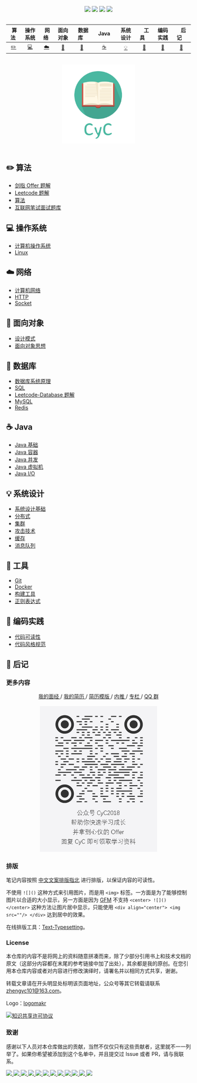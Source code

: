 <div align="center">
    <a href="https://gitstar-ranking.com/repositories"> <img src="https://badgen.net/badge/Rank/20?icon=github&color=4ab8a1"></a>
    <a href="assets/download.md"> <img src="https://badgen.net/badge/OvO/%E7%A6%BB%E7%BA%BF%E4%B8%8B%E8%BD%BD?icon=telegram&color=4ab8a1"></a>
    <a href="https://cyc2018.github.io/CS-Notes"> <img src="https://badgen.net/badge/CyC/%E5%9C%A8%E7%BA%BF%E9%98%85%E8%AF%BB?icon=sourcegraph&color=4ab8a1"></a>
    <a href="#微信公众号"> <img src="https://badgen.net/badge/%e5%85%ac%e4%bc%97%e5%8f%b7/CyC2018?icon=rss&color=4ab8a1"></a>
</div>
<br>

| &nbsp;算法&nbsp; | 操作系统 | &nbsp;网络&nbsp;|面向对象| &nbsp;&nbsp;数据库&nbsp;&nbsp;|&nbsp;&nbsp;&nbsp;Java&nbsp;&nbsp;&nbsp;|         系统设计| &nbsp;&nbsp;&nbsp;工具&nbsp;&nbsp;&nbsp; |编码实践| &nbsp;&nbsp;&nbsp;后记&nbsp;&nbsp;&nbsp; |
| :---: | :----: | :---: | :----: | :----: | :----: | :----: | :----: | :----: | :----: |
| [:pencil2:](#pencil2-算法) | [:computer:](#computer-操作系统) | [:cloud:](#cloud-网络) | [:art:](#art-面向对象) | [:floppy_disk:](#floppy_disk-数据库) |[:coffee:](#coffee-java)| [:bulb:](#bulb-系统设计) |[:wrench:](#wrench-工具)| [:watermelon:](#watermelon-编码实践) |[:memo:](#memo-后记)|

<br>

<div align="center">
    <img src="assets/LogoMakr_0zpEzN.png" width="200px">
</div>

<br>

## :pencil2: 算法

- [剑指 Offer 题解](https://github.com/CyC2018/CS-Notes/blob/master/notes/剑指%20Offer%20题解%20-%20目录.md)
- [Leetcode 题解](https://github.com/CyC2018/CS-Notes/blob/master/notes/Leetcode%20题解%20-%20目录.md)
- [算法](https://github.com/CyC2018/CS-Notes/blob/master/notes/算法%20-%20目录.md)
- [互联网笔试面试题库](https://www.nowcoder.com/intelligentTest?from=cyc_github)

## :computer: 操作系统

- [计算机操作系统](https://github.com/CyC2018/CS-Notes/blob/master/notes/计算机操作系统%20-%20目录.md)
- [Linux](https://github.com/CyC2018/CS-Notes/blob/master/notes/Linux.md)

## :cloud: 网络 

- [计算机网络](https://github.com/CyC2018/CS-Notes/blob/master/notes/计算机网络%20-%20目录.md)
- [HTTP](https://github.com/CyC2018/CS-Notes/blob/master/notes/HTTP.md)
- [Socket](https://github.com/CyC2018/CS-Notes/blob/master/notes/Socket.md)

## :art: 面向对象

- [设计模式](https://github.com/CyC2018/CS-Notes/blob/master/notes/设计模式.md)
- [面向对象思想](https://github.com/CyC2018/CS-Notes/blob/master/notes/面向对象思想.md)

## :floppy_disk: 数据库

- [数据库系统原理](https://github.com/CyC2018/CS-Notes/blob/master/notes/数据库系统原理.md)
- [SQL](https://github.com/CyC2018/CS-Notes/blob/master/notes/SQL.md)
- [Leetcode-Database 题解](https://github.com/CyC2018/CS-Notes/blob/master/notes/Leetcode-Database%20题解.md)
- [MySQL](https://github.com/CyC2018/CS-Notes/blob/master/notes/MySQL.md)
- [Redis](https://github.com/CyC2018/CS-Notes/blob/master/notes/Redis.md)

## :coffee: Java

- [Java 基础](https://github.com/CyC2018/CS-Notes/blob/master/notes/Java%20基础.md)
- [Java 容器](https://github.com/CyC2018/CS-Notes/blob/master/notes/Java%20容器.md)
- [Java 并发](https://github.com/CyC2018/CS-Notes/blob/master/notes/Java%20并发.md)
- [Java 虚拟机](https://github.com/CyC2018/CS-Notes/blob/master/notes/Java%20虚拟机.md)
- [Java I/O](https://github.com/CyC2018/CS-Notes/blob/master/notes/Java%20IO.md)

## :bulb: 系统设计 

- [系统设计基础](https://github.com/CyC2018/CS-Notes/blob/master/notes/系统设计基础.md)
- [分布式](https://github.com/CyC2018/CS-Notes/blob/master/notes/分布式.md)
- [集群](https://github.com/CyC2018/CS-Notes/blob/master/notes/集群.md)
- [攻击技术](https://github.com/CyC2018/CS-Notes/blob/master/notes/攻击技术.md)
- [缓存](https://github.com/CyC2018/CS-Notes/blob/master/notes/缓存.md)
- [消息队列](https://github.com/CyC2018/CS-Notes/blob/master/notes/消息队列.md)

## :wrench: 工具 

- [Git](https://github.com/CyC2018/CS-Notes/blob/master/notes/Git.md)
- [Docker](https://github.com/CyC2018/CS-Notes/blob/master/notes/Docker.md)
- [构建工具](https://github.com/CyC2018/CS-Notes/blob/master/notes/构建工具.md)
- [正则表达式](https://github.com/CyC2018/CS-Notes/blob/master/notes/正则表达式.md)

## :watermelon: 编码实践 

- [代码可读性](https://github.com/CyC2018/CS-Notes/blob/master/notes/代码可读性.md)
- [代码风格规范](https://github.com/CyC2018/CS-Notes/blob/master/notes/代码风格规范.md)

## :memo: 后记

### 更多内容

<div align="center">
    <a href="https://www.nowcoder.com/discuss/137593?from=cyc_github"> 我的面经 </a> / 
    <a href="https://cyc2018.github.io"> 我的简历 </a> / 
    <a href="https://github.com/CyC2018/Markdown-Resume"> 简历模版 </a> / 
    <a href="https://github.com/CyC2018/Job-Recommend"> 内推 </a> / 
    <a href="https://xiaozhuanlan.com/CyC2018"> 专栏 </a> / 
    <a href="assets/QQ2群.png"> QQ 群</a>
    <br><br>
    <img width="320px" src="assets/公众号二维码-1.png"></img>
</div>

### 排版

笔记内容按照 [中文文案排版指北](https://github.com/sparanoid/chinese-copywriting-guidelines) 进行排版，以保证内容的可读性。

不使用 `![]()` 这种方式来引用图片，而是用 `<img>` 标签。一方面是为了能够控制图片以合适的大小显示，另一方面是因为 [GFM](https://github.github.com/gfm/) 不支持 `<center> ![]() </center>` 这种方法让图片居中显示，只能使用 `<div align="center"> <img src=""/> </div>` 达到居中的效果。

在线排版工具：[Text-Typesetting](https://github.com/CyC2018/Text-Typesetting)。

### License

本仓库的内容不是将网上的资料随意拼凑而来，除了少部分引用书上和技术文档的原文（这部分内容都在末尾的参考链接中加了出处），其余都是我的原创。在您引用本仓库内容或者对内容进行修改演绎时，请署名并以相同方式共享，谢谢。

转载文章请在开头明显处标明该页面地址，公众号等其它转载请联系 zhengyc101@163.com。

Logo：[logomakr](https://logomakr.com/)

<a rel="license" href="http://creativecommons.org/licenses/by-nc-sa/4.0/"><img alt="知识共享许可协议" style="border-width:0" src="https://i.creativecommons.org/l/by-nc-sa/4.0/88x31.png" /></a>

### 致谢

感谢以下人员对本仓库做出的贡献，当然不仅仅只有这些贡献者，这里就不一一列举了。如果你希望被添加到这个名单中，并且提交过 Issue 或者 PR，请与我联系。

<a href="https://github.com/linw7">
    <img src="https://avatars3.githubusercontent.com/u/21679154?s=400&v=4" width="50px">
</a> 
<a href="https://github.com/g10guang">
    <img src="https://avatars1.githubusercontent.com/u/18458140?s=400&v=4" width="50px">
</a>
<a href="https://github.com/Sctwang">
    <img src="https://avatars3.githubusercontent.com/u/33345444?s=400&v=4" width="50px">
</a> 
<a href="https://github.com/ResolveWang">
    <img src="https://avatars1.githubusercontent.com/u/8018776?s=400&v=4" width="50px">
</a>
<a href="https://github.com/crossoverJie">
    <img src="https://avatars1.githubusercontent.com/u/15684156?s=400&v=4" width="50px">
</a> 
<a href="https://github.com/jy03078584">
    <img src="https://avatars2.githubusercontent.com/u/7719370?s=400&v=4" width="50px">
</a>
<a href="https://github.com/kwongtailau">
    <img src="https://avatars0.githubusercontent.com/u/22954582?s=400&v=4" width="50px">
</a>
<a href="https://github.com/xiangflight">
    <img src="https://avatars2.githubusercontent.com/u/10072416?s=400&v=4" width="50px">
</a>
<a href="https://github.com/mafulong">
    <img src="https://avatars1.githubusercontent.com/u/24795000?s=400&v=4" width="50px">
</a>
<a href="https://github.com/yanglbme">
    <img src="https://avatars1.githubusercontent.com/u/21008209?s=400&v=4" width="50px">
</a>
<a href="https://github.com/OOCZC">
    <img src="https://avatars1.githubusercontent.com/u/11623828?s=400&v=4" width="50px">
</a>
<a href="https://github.com/5renyuebing">
    <img src="https://avatars1.githubusercontent.com/u/32872430?s=400&v=4" width="50px">
</a>